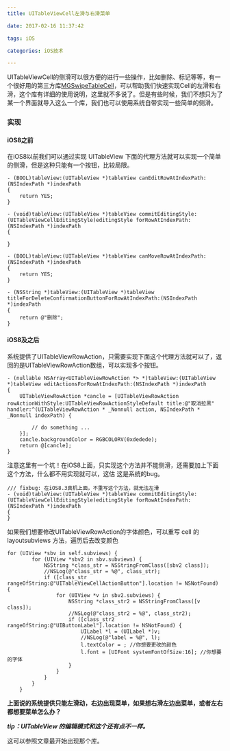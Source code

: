 ```yaml
---
title: UITableViewCell左滑与右滑菜单

date: 2017-02-16 11:37:42

tags: iOS

categories: iOS技术

---
```


UITableViewCell的侧滑可以很方便的进行一些操作，比如删除、标记等等，有一个很好用的第三方库[MGSwipeTableCell](https://github.com/MortimerGoro/MGSwipeTableCell)，可以帮助我们快速实现Cell的左滑和右滑，这个库有详细的使用说明，这里就不多说了。但是有些时候，我们不想只为了某一个界面就导入这么一个库，我们也可以使用系统自带实现一些简单的侧滑。


### 实现

#### iOS8之前

在iOS8以前我们可以通过实现 UITableView 下面的代理方法就可以实现一个简单的侧滑，但是这种只能有一个按钮，比较局限。

```
- (BOOL)tableView:(UITableView *)tableView canEditRowAtIndexPath:(NSIndexPath *)indexPath
{
    return YES;
}

- (void)tableView:(UITableView *)tableView commitEditingStyle:(UITableViewCellEditingStyle)editingStyle forRowAtIndexPath:(NSIndexPath *)indexPath
{

}

- (BOOL)tableView:(UITableView *)tableView canMoveRowAtIndexPath:(NSIndexPath *)indexPath
{
    return YES;
}

- (NSString *)tableView:(UITableView *)tableView titleForDeleteConfirmationButtonForRowAtIndexPath:(NSIndexPath *)indexPath
{
    return @"删除";
}
```

#### iOS8及之后

系统提供了UITableViewRowAction，只需要实现下面这个代理方法就可以了，返回的是UITableViewRowAction数组，可以实现多个按钮。

```
- (nullable NSArray<UITableViewRowAction *> *)tableView:(UITableView *)tableView editActionsForRowAtIndexPath:(NSIndexPath *)indexPath
{
    UITableViewRowAction *cancle = [UITableViewRowAction rowActionWithStyle:UITableViewRowActionStyleDefault title:@"取消拉黑" handler:^(UITableViewRowAction * _Nonnull action, NSIndexPath * _Nonnull indexPath) {

		// do something ...
    }];
    cancle.backgroundColor = RGBCOLORV(0xdedede);
    return @[cancle];
}
```

注意这里有一个坑！在iOS8上面，只实现这个方法并不能侧滑，还需要加上下面这个方法，什么都不用实现就可以，这估 这是系统的bug。

```
/// fixbug: 在iOS8.3真机上面，不重写这个方法，就无法左滑
- (void)tableView:(UITableView *)tableView commitEditingStyle:(UITableViewCellEditingStyle)editingStyle forRowAtIndexPath:(NSIndexPath *)indexPath
{
}
```

如果我们想要修改UITableViewRowAction的字体颜色，可以重写 cell 的 layoutsubviews 方法，遍历后去改变颜色

```
for (UIView *sbv in self.subviews) {
        for (UIView *sbv2 in sbv.subviews) {
            NSString *class_str = NSStringFromClass([sbv2 class]);
            //NSLog(@"class_str = %@", class_str);
            if ([class_str rangeOfString:@"UITableViewCellActionButton"].location != NSNotFound) {
                for (UIView *v in sbv2.subviews) {
                    NSString *class_str2 = NSStringFromClass([v class]);
                    //NSLog(@"class_str2 = %@", class_str2);
                    if ([class_str2 rangeOfString:@"UIButtonLabel"].location != NSNotFound) {
                        UILabel *l = (UILabel *)v;
                        //NSLog(@"label = %@", l);
                        l.textColor = ; //你想要更改的颜色
                        l.font = [UIFont systemFontOfSize:16]; //你想要的字体
                    }
                }
            }
        }
    }
```


**上面说的系统提供只能左滑动，右边出现菜单，如果想右滑左边出菜单，或者左右都想要菜单怎么办？**

***tip：UITableView 的编辑模式和这个还有点不一样。***

这可以参照文章最开始出现那个库。
